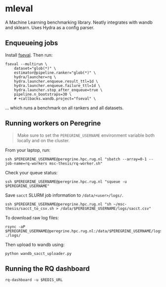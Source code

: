 # mleval
A Machine Learning benchmarking library. Neatly integrates with wandb and sklearn. Uses Hydra as a config parser.



## Enqueueing jobs
Install [fseval](https://github.com/dunnkers/fseval). Then run:

```shell
fseval --multirun \
    dataset="glob(*)" \
    estimator@pipeline.ranker="glob(*)" \
    hydra/launcher=rq \
    hydra.launcher.enqueue.result_ttl=1d \
    hydra.launcher.enqueue.failure_ttl=1d \
    hydra.launcher.stop_after_enqueue=true \
    pipeline.n_bootstraps=30 \
    # +callbacks.wandb.project="fseval" \
```

... which runs a benchmark on all rankers and all datasets.


## Running workers on Peregrine
> Make sure to set the `PEREGRINE_USERNAME` environment variable both locally and on the cluster.

From your laptop, run:

```shell
ssh $PEREGRINE_USERNAME@peregrine.hpc.rug.nl "sbatch --array=0-1 --job-name=rq-workers msc-thesis/rq-worker.sh"
```

Check your queue status:
```shell
ssh $PEREGRINE_USERNAME@peregrine.hpc.rug.nl "squeue -u $PEREGRINE_USERNAME"
```

Save `sacct` SLURM job information to `/data/<user>/logs/`.
```shell
ssh $PEREGRINE_USERNAME@peregrine.hpc.rug.nl "sh ~/msc-thesis/sacct_to_csv.sh > /data/$PEREGRINE_USERNAME/logs/sacct.csv"
```

To download raw log files:
```shell
rsync -aP $PEREGRINE_USERNAME@peregrine.hpc.rug.nl:/data/$PEREGRINE_USERNAME/logs/ ./logs/
```

Then upload to wandb using:

```shell
python wandb_sacct_uploader.py
```

## Running the RQ dashboard
```shell
rq-dashboard -u $REDIS_URL
```